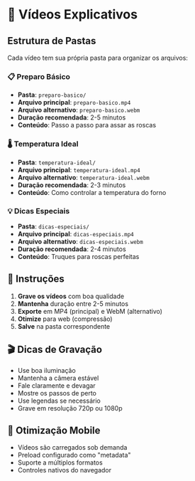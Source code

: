 # 🎥 Vídeos Explicativos

## Estrutura de Pastas

Cada vídeo tem sua própria pasta para organizar os arquivos:

### 📋 Preparo Básico
- **Pasta**: `preparo-basico/`
- **Arquivo principal**: `preparo-basico.mp4`
- **Arquivo alternativo**: `preparo-basico.webm`
- **Duração recomendada**: 2-5 minutos
- **Conteúdo**: Passo a passo para assar as roscas

### 🌡️ Temperatura Ideal
- **Pasta**: `temperatura-ideal/`
- **Arquivo principal**: `temperatura-ideal.mp4`
- **Arquivo alternativo**: `temperatura-ideal.webm`
- **Duração recomendada**: 2-3 minutos
- **Conteúdo**: Como controlar a temperatura do forno

### 💡 Dicas Especiais
- **Pasta**: `dicas-especiais/`
- **Arquivo principal**: `dicas-especiais.mp4`
- **Arquivo alternativo**: `dicas-especiais.webm`
- **Duração recomendada**: 2-4 minutos
- **Conteúdo**: Truques para roscas perfeitas

## 📝 Instruções

1. **Grave os vídeos** com boa qualidade
2. **Mantenha** duração entre 2-5 minutos
3. **Exporte** em MP4 (principal) e WebM (alternativo)
4. **Otimize** para web (compressão)
5. **Salve** na pasta correspondente

## 🎬 Dicas de Gravação

- Use boa iluminação
- Mantenha a câmera estável
- Fale claramente e devagar
- Mostre os passos de perto
- Use legendas se necessário
- Grave em resolução 720p ou 1080p

## 📱 Otimização Mobile

- Vídeos são carregados sob demanda
- Preload configurado como "metadata"
- Suporte a múltiplos formatos
- Controles nativos do navegador
